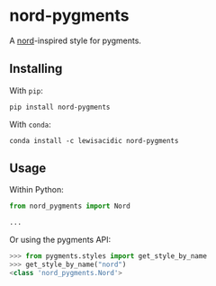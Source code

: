 # nord-pygments
A [nord](https://www.nordtheme.com/)-inspired style for pygments.

## Installing

With `pip`:

```sh
pip install nord-pygments
```

With `conda`:

```shell
conda install -c lewisacidic nord-pygments
```

## Usage

Within Python:

```python
from nord_pygments import Nord

...
```

Or using the pygments API:

```python
>>> from pygments.styles import get_style_by_name
>>> get_style_by_name("nord")
<class 'nord_pygments.Nord'>

```

